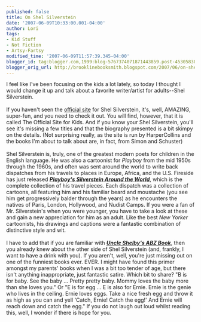 ```yaml
---
published: false
title: On Shel Silverstein
date: '2007-06-09T10:33:00.001-04:00'
author: Lori
tags:
- Kid Stuff
- Not Fiction
- Artsy-Fartsy
modified_time: '2007-06-09T11:57:39.345-04:00'
blogger_id: tag:blogger.com,1999:blog-5767374071871443859.post-4530583878934471289
blogger_orig_url: http://brooklinebooksmith.blogspot.com/2007/06/on-shel-silverstein.html
---
```


I feel like I've been focusing on the kids a lot lately, so today I thought I would change it up and talk about a favorite writer/artist for adults--Shel Silverstein.<br /><br />If you haven't seen the <a href="http://www.shelsilverstein.com/">official site</a> for Shel Silverstein, it's, well, AMAZING, super-fun, and you need to check it out. You will find, however, that it is called The Official Site for Kids. And if you know your Shel Silverstein, you'll see it's missing a few titles and that the biography presented is a bit skimpy on the details. (Not surprising really, as the site is run by HarperCollins and the books I'm about to talk about are, in fact, from Simon and Schuster)<br /><br />Shel Silverstein is, truly, one of the greatest modern poets for children in the English language. He was also a cartoonist for <em>Playboy</em> from the mid 1950s through the 1960s, and often was sent around the world to write back dispatches from his travels to places in Europe, Africa, and the U.S. Fireside has just released <strong><em><a href="http://brookline.booksense.com/NASApp/store/Product?s=showproduct&isbn=9780743290241">Playboy's Silverstein Around the World</a></em></strong>, which is the complete collection of his travel pieces. Each dispatch was a collection of cartoons, all featuring him and his familiar beard and moustache (you see him get progressively balder through the years) as he encounters the natives of Paris, London, Hollywood, and Nudist Camps. If you were a fan of Mr. Silverstein's when you were younger, you have to take a look at these and gain a new appreciation for him as an adult. Like the best <em>New Yorker</em> cartoonists, his drawings and captions were a fantastic combination of distinctive style and wit.<br /><br />I have to add that if you are familiar with <strong><em><a href="http://brookline.booksense.com/NASApp/store/Product?s=showproduct&amp;isbn=9780671211486">Uncle Shelby's ABZ Book</a></em></strong>, then you already knew about the other side of Shel Silverstein (and, frankly, I want to have a drink with you). If you aren't, well, you're just missing out on one of the funniest books ever. EVER. I might have found this primer amongst my parents' books when I was a bit too tender of age, but there isn't anything inappropriate, just fantastic satire. Which bit to share? "B is for baby. See the baby ... Pretty pretty baby. Mommy loves the baby more than she loves you." Or "E is for egg ... E is also for Ernie. Ernie is the genie who lives in the ceiling. Ernie loves eggs. Take a nice fresh egg and throw it as high as you can and yell 'Catch, Ernie! Catch the egg!' And Ernie will reach down and catch the egg." If you do not laugh out loud whilst reading this, well, I wonder if there is hope for you.